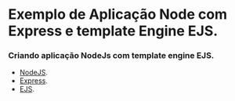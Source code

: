 # **Exemplo de Aplicação Node com Express e template Engine EJS.** 
### Criando aplicação NodeJs com template engine EJS.

* [NodeJS](https://nodejs.org/en/).
* [Express](https://expressjs.com/pt-br/).
* [EJS](https://ejs.co/).
